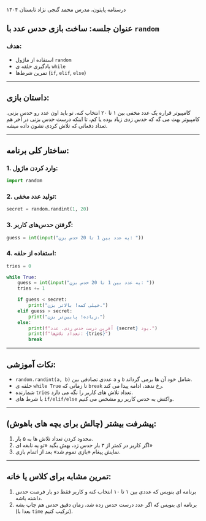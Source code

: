درسنامه پایتون، مدرس محمد گنجی نژاد تابستان ۱۴۰۴

## عنوان جلسه: ساخت بازی حدس عدد با `random`

###  هدف:

* استفاده از ماژول `random`
* یادگیری حلقه‌ ی `while`
* تمرین شرط‌ها (`if`, `elif`, `else`)
---

##  داستان بازی:

کامپیوتر قراره یک عدد مخفی بین ۱ تا ۲۰ انتخاب کنه.
تو باید اون عدد رو حدس بزنی.
کامپیوتر بهت می‌ گه که حدس زدی زیاد بوده یا کم، تا اینکه درست حدس بزنی
در آخر هم تعداد دفعاتی که تلاش کردی نشون داده میشه.

---

## ساختار کلی برنامه:

### 1. وارد کردن ماژول:

```python
import random
```

### 2. تولید عدد مخفی:

```python
secret = random.randint(1, 20)
```

### 3. گرفتن حدس‌های کاربر:

```python
guess = int(input("یه عدد بین 1 تا 20 حدس بزن: "))
```

### 4. استفاده از حلقه:

```python
tries = 0

while True:
    guess = int(input("یه عدد بین 1 تا 20 حدس بزن: "))
    tries += 1

    if guess < secret:
        print("خیلی کمه! بالاتر بزن.")
    elif guess > secret:
        print("زیاده! پایین‌تر بزن.")
    else:
        print(f"آفرین درست حدس زدی. عدد {secret} بود.")
        print(f"تعداد تلاش‌ها: {tries}")
        break
```

---

## نکات آموزشی:

* `random.randint(a, b)` عددی تصادفی بین `a` و `b` شامل خود آن‌ ها برمی‌ گرداند.
* حلقه‌ ی `while True` تا زمانی که `break` رخ ندهد، ادامه پیدا می‌ کند.
* شمارنده `tries` تعداد تلاش‌ های کاربر را نگه می‌ دارد.
* با شرط‌ های `if/elif/else` واکنش به حدس کاربر رو مشخص می‌ کنیم.

---

##  پیشرفت بیشتر (چالش برای بچه‌ های باهوش):

1. محدود کردن تعداد تلاش‌ ها به ۵ بار.
2. اگر کاربر در کمتر از ۳ بار حدس زد، بهش بگید «تو یه نابغه‌ ای»
3. نمایش پیغام «بازی تموم شد» بعد از اتمام بازی.

---

##  تمرین مشابه برای کلاس یا خانه:

1. برنامه‌ ای بنویس که عددی بین ۱ تا ۱۰ انتخاب کنه و کاربر فقط دو بار فرصت حدس داشته باشه.
2. برنامه‌ ای بنویس که اگر عدد درست حدس زده شد، زمان دقیق حدس هم چاپ بشه (بعدا با `time` ترکیب کنیم).

